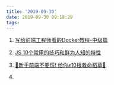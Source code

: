 ```yaml
---
title: '2019-09-30'
date: 2019-09-30 09:18:29
tags:
---
```


1. [写给前端工程师看的Docker教程-中级篇](https://juejin.im/post/5d90cdeef265da5b555f547b)

2. [JS 10个常用的技巧和鲜为人知的特性](https://juejin.im/post/5d914537f265da5bba416cae)

3. [🚆新手前端不要慌! 给你✊10根救命稻草🍃](https://juejin.im/post/5d904712e51d45781e0f5dd0)

4. []()